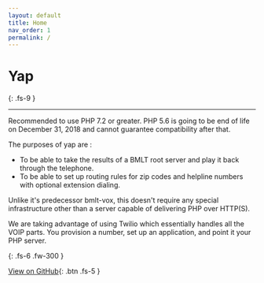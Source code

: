 ```yaml
---
layout: default
title: Home
nav_order: 1
permalink: /
---
```



# Yap
{: .fs-9 }

---


Recommended to use PHP 7.2 or greater.  PHP 5.6 is going to be end of life on December 31, 2018 and cannot guarantee compatibility after that.

The purposes of yap are :
* To be able to take the results of a BMLT root server and play it back through the telephone.  
* To be able to set up routing rules for zip codes and helpline numbers with optional extension dialing.

Unlike it's predecessor bmlt-vox, this doesn't require any special infrastructure other than a server capable of delivering PHP over HTTP(S).

We are taking advantage of using Twilio which essentially handles all the VOIP parts.  You provision a number, set up an application, and point it your PHP server.

{: .fs-6 .fw-300 }

[View on GitHub](http://github.com/bmlt-enabled/yap){: .btn .fs-5 }
